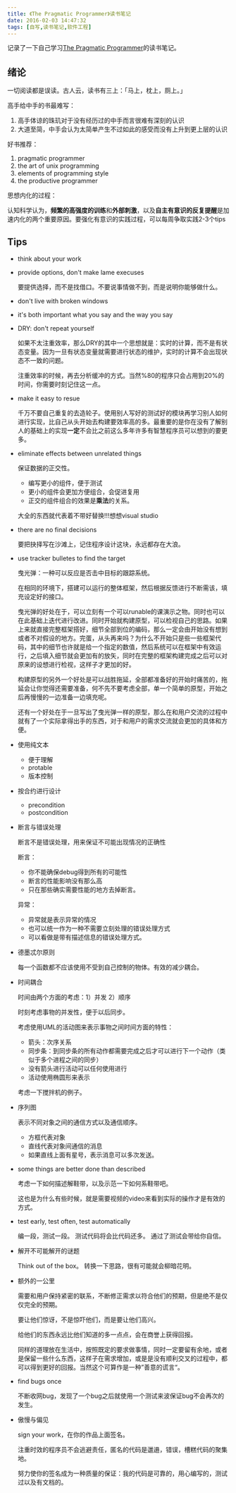 ```yaml
---
title: 《The Pragmatic Programmer》读书笔记
date: 2016-02-03 14:47:32
tags: [自写,读书笔记,软件工程]
---
```


记录了一下自己学习[The Pragmatic Programmer](http://book.douban.com/subject/1417047/)的读书笔记。

<!-- more -->

## 绪论

一切阅读都是误读。古人云，读书有三上：「马上，枕上，厕上。」

高手给中手的书最难写：

1.  高手体谅的珠玑对于没有经历过的中手而言很难有深刻的认识
2.  大道至简，中手会认为太简单产生不过如此的感受而没有上升到更上层的认识

好书推荐：

1.  pragmatic programmer
2.  the art of unix programming
3.  elements of programming style
4.  the productive programmer

思想内化的过程：

认知科学认为，**频繁的高强度的训练**和**外部刺激**，以及**自主有意识的反复提醒**是加速内化的两个重要原因。要强化有意识的实践过程，可以每周争取实践2-3个tips

## Tips

*   think about your work

*   provide options, don't make lame execuses

    要提供选择，而不是找借口。不要说事情做不到，而是说明你能够做什么。

*   don't live with broken windows

*   it's both important what you say and the way you say

*   DRY: don't repeat yourself

    如果不太注重效率，那么DRY的其中一个思想就是：实时的计算，而不是有状态变量。因为一旦有状态变量就需要进行状态的维护，实时的计算不会出现状态不一致的问题。

    注重效率的时候，再去分析缓冲的方式。当然%80的程序只会占用到20%的时间，你需要时刻记住这一点。

*   make it easy to resue

    千万不要自己重复的去造轮子。使用别人写好的测试好的模块再学习别人如何进行实现，比自己从头开始去构建要效率高的多。最重要的是你在没有了解别人的基础上的实现**一定**不会比之前这么多年许多有智慧程序员可以想到的要更多。

*   eliminate effects between unrelated things

    保证数据的正交性。

    - 编写更小的组件，便于测试
    - 更小的组件会更加方便组合，会促进复用
    - 正交的组件组合的效果是**乘法**的关系。

    大全的东西就代表着不带好替换!!!想想visual studio

*   there are no final decisions

    要把抉择写在沙滩上，记住程序设计这块，永远都存在大浪。

*   use tracker bulletes to find the target

    曳光弹：一种可以反应是否击中目标的跟踪系统。

    在相同的环境下，搭建可以运行的整体框架，然后根据反馈进行不断需该，填充设定好的接口。

    曳光弹的好处在于，可以立刻有一个可以runable的课演示之物。同时也可以在此基础上迭代进行改进。同时开始就构建原型，可以检视自己的思路。如果上来就直接完整框架搭好，细节全部到位的编码，那么一定会由开始没有想到或者不对假设的地方。完蛋，从头再来吗？为什么不开始只是些一些框架代码，其中的细节也许就是给一个指定的数值，然后系统可以在框架中有效运行，之后填入细节就会更加有的放矢，同时在完整的框架构建完成之后可以对原来的设想进行检视，这样子才更加的好。

    构建原型的另外一个好处是可以战胜拖延，全部都准备好的开始时痛苦的，拖延会让你觉得还需要准备，何不先不要考虑全部，单一个简单的原型，开始之后再慢慢的一边准备一边填充呢。

    还有一个好处在于一旦写出了曳光弹一样的原型，那么在和用户交流的过程中就有了一个实际拿得出手的东西，对于和用户的需求交流就会更加的具体和方便。

*   使用纯文本

    - 便于理解
    - protable
    - 版本控制

*   按合约进行设计

    - precondition
    - postcondition

*   断言与错误处理

    断言不是错误处理，用来保证不可能出现情况的正确性

    断言：

    - 你不能确保debug得到所有的可能性
    - 断言的性能影响没有那么高
    - 只在那些确实需要性能的地方去掉断言。

    异常：

    - 异常就是表示异常的情况
    - 也可以统一作为一种不需要立刻处理的错误处理方式
    - 可以看做是带有描述信息的错误处理方式。

*   德墨忒尔原则

    每一个函数都不应该使用不受到自己控制的物体。有效的减少耦合。

*   时间耦合

    时间由两个方面的考虑：1）并发 2）顺序

    时刻考虑事物的并发性，便于以后同步。

    考虑使用UML的活动图来表示事物之间时间方面的特性：

    - 箭头：次序关系
    - 同步条：到同步条的所有动作都需要完成之后才可以进行下一个动作（类似于多个进程之间的同步）
    - 没有箭头进行活动可以任何使用进行
    - 活动使用椭圆形来表示

    考虑一下搅拌机的例子。

*   序列图

    表示不同对象之间的通信方式以及通信顺序。

    - 方框代表对象
    - 直线代表对象间通信的消息
    - 如果直线上面有星号，表示消息可以多次发送。

*   some things are better done than described

    考虑一下如何描述解鞋带，以及示范一下如何系鞋带吧。

    这也是为什么有些时候，就是需要视频的video来看到实际的操作才是有效的方式。

*   test early, test often, test automatically

    编一段，测试一段。
    测试代码将会比代码还多。
    通过了测试会带给你自信。

*   解开不可能解开的谜题

    Think out of the box。
    转换一下思路，很有可能就会柳暗花明。

*   额外的一公里

    需要和用户保持紧密的联系，不断修正需求以符合他们的预期，但是绝不是仅仅完全的预期。

    要让他们惊讶，不是惊吓他们，而是要让他们高兴。

    给他们的东西永远比他们知道的多一点点，会在商誉上获得回报。

    同样的道理放在生活中，按照既定的要求做事情，同时一定要留有余地，或者是保留一些什么东西，这样子在需求增加，或是是没有顺利交叉的过程中，都可以得到更好的回报。当然这个可算作是一种”善意的谎言“。

*   find bugs once

    不断收网bug，发现了一个bug之后就使用一个测试来波保证bug不会再次的发生。

*   傲慢与偏见

    sign your work，在你的作品上面签名。

    注重时效的程序员不会逃避责任，匿名的代码是邋遢，错误，槽糕代码的聚集地。

    努力使你的签名成为一种质量的保证：我的代码是可靠的，用心编写的，测试过以及有文档的。
